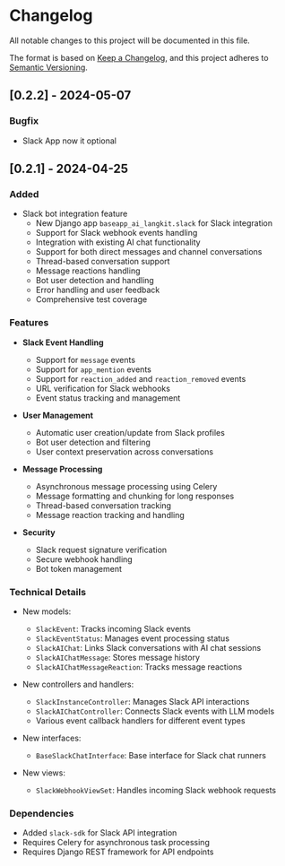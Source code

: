 # Changelog

All notable changes to this project will be documented in this file.

The format is based on [Keep a Changelog](https://keepachangelog.com/en/1.0.0/),
and this project adheres to [Semantic Versioning](https://semver.org/spec/v2.0.0.html).

## [0.2.2] - 2024-05-07

### Bugfix

- Slack App now it optional


## [0.2.1] - 2024-04-25

### Added
- Slack bot integration feature
  - New Django app `baseapp_ai_langkit.slack` for Slack integration
  - Support for Slack webhook events handling
  - Integration with existing AI chat functionality
  - Support for both direct messages and channel conversations
  - Thread-based conversation support
  - Message reactions handling
  - Bot user detection and handling
  - Error handling and user feedback
  - Comprehensive test coverage

### Features
- **Slack Event Handling**
  - Support for `message` events
  - Support for `app_mention` events
  - Support for `reaction_added` and `reaction_removed` events
  - URL verification for Slack webhooks
  - Event status tracking and management

- **User Management**
  - Automatic user creation/update from Slack profiles
  - Bot user detection and filtering
  - User context preservation across conversations

- **Message Processing**
  - Asynchronous message processing using Celery
  - Message formatting and chunking for long responses
  - Thread-based conversation tracking
  - Message reaction tracking and handling

- **Security**
  - Slack request signature verification
  - Secure webhook handling
  - Bot token management

### Technical Details
- New models:
  - `SlackEvent`: Tracks incoming Slack events
  - `SlackEventStatus`: Manages event processing status
  - `SlackAIChat`: Links Slack conversations with AI chat sessions
  - `SlackAIChatMessage`: Stores message history
  - `SlackAIChatMessageReaction`: Tracks message reactions

- New controllers and handlers:
  - `SlackInstanceController`: Manages Slack API interactions
  - `SlackAIChatController`: Connects Slack events with LLM models
  - Various event callback handlers for different event types

- New interfaces:
  - `BaseSlackChatInterface`: Base interface for Slack chat runners

- New views:
  - `SlackWebhookViewSet`: Handles incoming Slack webhook requests

### Dependencies
- Added `slack-sdk` for Slack API integration
- Requires Celery for asynchronous task processing
- Requires Django REST framework for API endpoints
